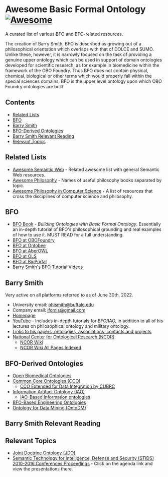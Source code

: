 
# Awesome Basic Formal Ontology [![Awesome](https://cdn.rawgit.com/sindresorhus/awesome/d7305f38d29fed78fa85652e3a63e154dd8e8829/media/badge.svg)](https://github.com/sindresorhus/awesome)

A curated list of various BFO and BFO-related resources.

The creation of Barry Smith, BFO is described as growing out of a philosophical orientation which overlaps with that of DOLCE and SUMO. Unlike these, however, it is narrowly focused on the task of providing a genuine upper ontology which can be used in support of domain ontologies developed for scientific research, as for example in biomedicine within the framework of the OBO Foundry. Thus BFO does not contain physical, chemical, biological or other terms which would properly fall within the special sciences domains. BFO is the upper level ontology upon which OBO Foundry ontologies are built.

## Contents

- [Related Lists](#related-lists)
- [BFO](#bfo)
- [Barry Smith](#barry-smith)
- [BFO-Derived Ontologies](#bfo-derived-ontologies)
- [Barry Smith Relevant Reading](#barry-smith-relevant-reading)
- [Relevant Topics](#relevant-topics)

## Related Lists
- [Awesome Semantic Web](https://github.com/PR0CK0/awesome-semantic-web) - Related awesome list with general Semantic Web resources.
- [Awesome Philosophy](https://github.com/HussainAther/awesome-philosophy) - Names of useful philosophy books separated by topic.
- [Awesome Philosophy in Computer Science](https://github.com/glennstreet/awesome-philosophy-compsci) - A list of resources that cross the disciplines of computer science and philosophy.

## BFO
- [BFO Book](https://www.biblio.com/search.php?stage=1&author=barry+smith&title=building+ontologies+with+basic+formal+ontology) - *Building Ontologies with Basic Formal Ontology*. Essentially an in-depth tutorial of BFO's philosophical grounding and real examples of how to use it. MUST READ for a full understanding.
- [BFO at OBOFoundry](https://obofoundry.org/ontology/bfo.html)
- [BFO at Ontobee](https://ontobee.org/ontology/bfo)
- [BFO at AberOWL](http://aber-owl.net/ontology/BFO/#/)
- [BFO at OLS](https://www.ebi.ac.uk/ols/ontologies/bfo)
- [BFO at BioPortal](https://bioportal.bioontology.org/ontologies/BFO?p=classes)
- [Barry Smith's BFO Tutorial Videos](https://www.youtube.com/c/BarrySmithOntology/playlists)

## Barry Smith
Very active on all platforms referred to as of June 30th, 2022.
- University email: phismith@buffalo.edu
- Company email: ifomis@gmail.com
- [Homepage](http://ontology.buffalo.edu/)
- [YouTube](https://www.youtube.com/c/BarrySmithOntology/playlists) - Includes in-depth tutorials for BFO/IAO, in addition to all of his lectures on philosophical ontology and military ontology.
- [Links to his papers, ontologies, associations, contacts and projects](http://ontology.buffalo.edu/smith/)
- [National Center for Ontological Research (NCOR)](http://ncor.us/)
  - [NCOR Wiki](http://ncorwiki.buffalo.edu/index.php/Main_Page)
  - [NCOR Wiki All Pages Indexed](http://ncorwiki.buffalo.edu/index.php/Special:AllPages)

## BFO-Derived Ontologies
- [Open Biomedical Ontologies](https://obofoundry.org/)
- [Common Core Ontologies (CCO)](https://github.com/CommonCoreOntology/CommonCoreOntologies)
  - [CCO Extended for Data Integration by CUBRC](https://cubrc.org/index.php/data-science-and-information-fusion/ontology)
- [Information Artifact Ontology (IAO)](https://obofoundry.org/ontology/iao.html)
  - [IAO-Based Information ontologies](http://ncorwiki.buffalo.edu/index.php/BFO-Based_Data_and_Information_Ontologies)
- [BFO-Based Engineering Ontologies](http://ncorwiki.buffalo.edu/index.php/BFO-Based_Engineering_Ontologies)
- [Ontology for Data Mining (OntoDM)](https://kt.ijs.si/panovp/OntoDM/)

## Barry Smith Relevant Reading

## Relevant Topics
- [Joint Doctrine Ontology (JDO)](http://ncorwiki.buffalo.edu/index.php/Joint_Doctrine_Ontology)
- [Semantic Technology for Intelligence, Defense and Security (STIDS) 2010-2016 Conferences Proceedings](http://stids.c4i.gmu.edu/index.php) - Click on the agenda link and view the presentations there.
